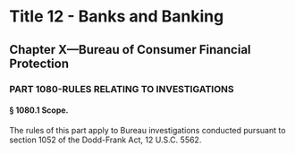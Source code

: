 
# Title 12 - Banks and Banking
## Chapter X—Bureau of Consumer Financial Protection
### PART 1080-RULES RELATING TO INVESTIGATIONS
#### § 1080.1 Scope.

The rules of this part apply to Bureau investigations conducted pursuant to section 1052 of the Dodd-Frank Act, 12 U.S.C. 5562.
